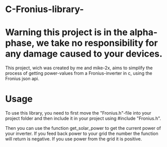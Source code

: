 # C-Fronius-library-
# Warning this project is in the alpha-phase, we take no responsibility for any damage caused to your devices.
This project, wich was created by me and mike-2x, aims to simplify the process of getting power-values from a Fronius-inverter in c, using the Fronius json api.


# Usage
To use this library, you need to first move the "Fronius.h"-file into your project folder and then include it in your project using #include "Fronius.h".

Then you can use the function get_solar_power to get the current power of your inverter. If you feed back power to your grid the number the function will return is negative. If you use power from the grid it is positive.
